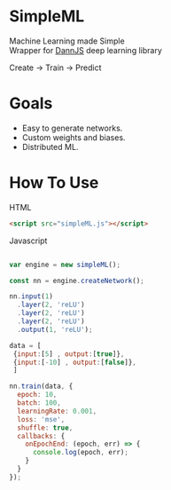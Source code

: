 # SimpleML
 Machine Learning made Simple  
 Wrapper for [DannJS](https://dannjs.org/) deep learning library
 
 Create -> Train -> Predict
 
# Goals  
* Easy to generate networks.
* Custom weights and biases.
* Distributed ML.

# How To Use
HTML
```html
<script src="simpleML.js"></script>
```
Javascript
```Javascript

var engine = new simpleML(); 

const nn = engine.createNetwork();

nn.input(1)
  .layer(2, 'reLU')
  .layer(2, 'reLU')
  .layer(2, 'reLU')
  .output(1, 'reLU');

data = [
 {input:[5] , output:[true]},
 {input:[-10] , output:[false]},
 ]

nn.train(data, {
  epoch: 10,
  batch: 100,
  learningRate: 0.001,
  loss: 'mse',
  shuffle: true,
  callbacks: {
    onEpochEnd: (epoch, err) => {
      console.log(epoch, err);
    }
  }
});


```
